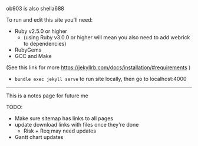 ob903 is also shella688 

To run and edit this site you'll need:
- Ruby v2.5.0 or higher
    - (using Ruby v3.0.0 or higher will mean you also need to add webrick to dependencies)
- RubyGems
- GCC and Make

(See this link for more https://jekyllrb.com/docs/installation/#requirements )

- `bundle exec jekyll serve` to run site locally, then go to localhost:4000

---
This is a notes page for future me 






TODO:
- Make sure sitemap has links to all pages
- update download links with files once they're done
    - Risk + Req may need updates
- Gantt chart updates

